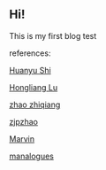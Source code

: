 ## Hi!

This is my first blog test

references:

[Huanyu Shi](https://huanyushi.github.io/posts/chirpy-blog-customization/)

[Hongliang Lu](https://auroralhl.github.io/posts/Githubpages_tutorial/)

[zhao zhiqiang](https://zhaozq2.github.io/posts/cust-theme-chirpy/)

[zjpzhao](https://zjpzhao.github.io/)

[Marvin](https://winxuan.github.io/)

[manalogues](https://manalogues.com/posts/%E5%AF%B9%E4%BA%8EChirpy%E5%90%84%E7%A7%8D%E5%A5%87%E6%80%AAbug%E7%9A%84%E7%A0%94%E7%A9%B6)
